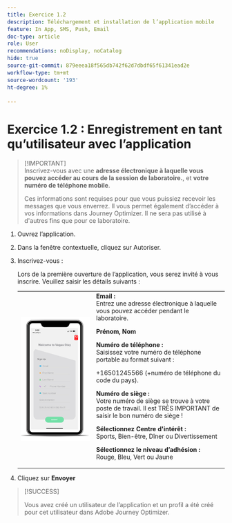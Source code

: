 ```yaml
---
title: Exercice 1.2
description: Téléchargement et installation de l’application mobile
feature: In App, SMS, Push, Email
doc-type: article
role: User
recommendations: noDisplay, noCatalog
hide: true
source-git-commit: 879eeea18f565db742f62d7dbdf65f61341ead2e
workflow-type: tm+mt
source-wordcount: '193'
ht-degree: 1%

---
```



# Exercice 1.2 : Enregistrement en tant qu’utilisateur avec l’application

>[!IMPORTANT]\
>Inscrivez-vous avec une **adresse électronique à laquelle vous pouvez accéder au cours de la session de laboratoire.**, et **votre numéro de téléphone mobile**.
>
> Ces informations sont requises pour que vous puissiez recevoir les messages que vous enverrez. Il vous permet également d’accéder à vos informations dans Journey Optimizer. Il ne sera pas utilisé à d&#39;autres fins que pour ce laboratoire.

1. Ouvrez l’application.
1. Dans la fenêtre contextuelle, cliquez sur Autoriser.
1. Inscrivez-vous :

   Lors de la première ouverture de l’application, vous serez invité à vous inscrire. Veuillez saisir les détails suivants :

   <table>
    <tr>
    <td>
    <div>
    <img alt="Enregistrement de l’application" src="../assets/1-2.png"/> 
    </div>
    </td>
    <td>
    <strong>Email : </strong><br>Entrez une adresse électronique à laquelle vous pouvez accéder pendant le laboratoire.
    </p><p>
    <strong>Prénom, Nom </strong>
    </p><p>
    <strong>Numéro de téléphone : </strong> <br>Saisissez votre numéro de téléphone portable au format suivant : 
    <p>+16501245566 (+numéro de téléphone du code du pays).
    </p><p>
    <strong>Numéro de siège : </strong><br>Votre numéro de siège se trouve à votre poste de travail. Il est TRÈS IMPORTANT de saisir le bon numéro de siège !
    </p><p>
    <strong>Sélectionnez Centre d'intérêt : </strong></br>Sports, Bien-être, Dîner ou Divertissement
    </p><p>
    <strong>Sélectionnez le niveau d’adhésion : </strong></br>Rouge, Bleu, Vert ou Jaune</p>
    </td>
    </tr>
    </table>

1. Cliquez sur **Envoyer**

>[!SUCCESS]
>
>Vous avez créé un utilisateur de l’application et un profil a été créé pour cet utilisateur dans Adobe Journey Optimizer.
